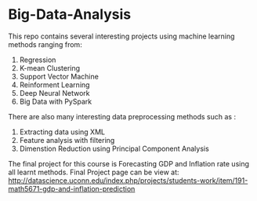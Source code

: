 # Big-Data-Analysis

This repo contains several interesting projects using machine learning methods ranging from:

1. Regression
2. K-mean Clustering
3. Support Vector Machine
4. Reinforment Learning
5. Deep Neural Network
6. Big Data with PySpark

There are also many interesting data preprocessing methods such as :
1. Extracting data using XML
2. Feature analysis with filtering
3. Dimenstion Reduction using Principal Component Analysis

The final project for this course is Forecasting GDP and Inflation rate using all learnt methods. Final Project page can be view at:
http://datascience.uconn.edu/index.php/projects/students-work/item/191-math5671-gdp-and-inflation-prediction
